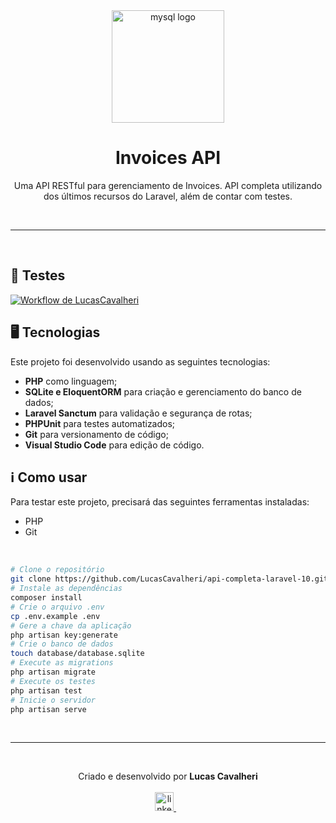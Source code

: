 <div align='center'>
  <img width="180px" alt="mysql logo" src="https://cdn-icons-png.flaticon.com/512/1087/1087097.png" />
  <h1>Invoices API</h1>
  <p>
    Uma API RESTful para gerenciamento de Invoices. API completa utilizando dos últimos recursos do Laravel, além de contar com testes.
  </p>
</div>

<br /><hr /><br />

## 🧪 Testes

<a href="https://github.com/LucasCavalheri/api-completa-laravel-10/actions/workflows/laravel.yml">![Workflow de LucasCavalheri](https://github.com/LucasCavalheri/api-completa-laravel-10/actions/workflows/laravel.yml/badge.svg)</a>

## 🖥️ Tecnologias

Este projeto foi desenvolvido usando as seguintes tecnologias:

-   **PHP** como linguagem;
-   **SQLite e EloquentORM** para criação e gerenciamento do banco de dados;
-   **Laravel Sanctum** para validação e segurança de rotas;
-   **PHPUnit** para testes automatizados;
-   **Git** para versionamento de código;
-   **Visual Studio Code** para edição de código.

## ℹ️ Como usar

Para testar este projeto, precisará das seguintes ferramentas instaladas:

-   PHP
-   Git

<br/>

```bash
# Clone o repositório
git clone https://github.com/LucasCavalheri/api-completa-laravel-10.git
# Instale as dependências
composer install
# Crie o arquivo .env
cp .env.example .env
# Gere a chave da aplicação
php artisan key:generate
# Crie o banco de dados
touch database/database.sqlite
# Execute as migrations
php artisan migrate
# Execute os testes
php artisan test
# Inicie o servidor
php artisan serve
```

<br /><hr /><br />

<p align="center">
  Criado e desenvolvido por <b>Lucas Cavalheri</b>
  <br/><br/>
  
  <a href="https://www.linkedin.com/in/lucas-cavalheri/">
    <img alt="linkedIn" height="30px" src="https://i.imgur.com/TQRXxhT.png" />
  </a>
  &nbsp;&nbsp;
</p>
